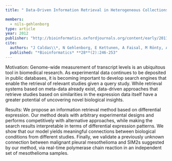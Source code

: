 ```yaml
---
title: " Data-Driven Information Retrieval in Heterogeneous Collections of Transcriptomics Data Links SIM2s to Malignant Pleural Mesothelioma"

members:
  - nils-gehlenborg
type: article
year: 2012
publisher: "http://bioinformatics.oxfordjournals.org/content/early/2011/11/20/bioinformatics.btr634.abstract"
cite:
  authors: "J Caldas\\*, N Gehlenborg, E Kettunen, A Faisal, M Rönty, AG Nicholson, S Knuutila, A Brazma and S Kaski"
  published: "*Bioinformatics* **28**(2):246-253"
---
```

Motivation: Genome-wide measurement of transcript levels is an ubiquitous tool in biomedical research. As experimental data continues to be deposited in public databases, it is becoming important to develop search engines that enable the retrieval of relevant studies given a query study. While retrieval systems based on meta-data already exist, data-driven approaches that retrieve studies based on similarities in the expression data itself have a greater potential of uncovering novel biological insights.

Results: We propose an information retrieval method based on differential expression. Our method deals with arbitrary experimental designs and performs competitively with alternative approaches, while making the search results interpretable in terms of differential expression patterns. We show that our model yields meaningful connections between biological conditions from different studies. Finally, we validate a previously unknown connection between malignant pleural mesothelioma and SIM2s suggested by our method, via real-time polymerase chain reaction in an independent set of mesothelioma samples.